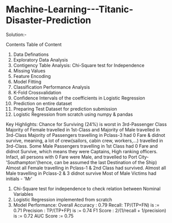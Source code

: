 # Machine-Learning---Titanic-Disaster-Prediction

Solution:- 

Contents
Table of Content
1. Data Definations
2. Exploratory Data Analysis
3. Contigency Table Analysis: Chi-Square test for Independence
4. Missing Values
5. Feature Encoding
6. Model Fitting
7. Classification Performance Analysis
8. K-Fold Crossvalidation
9. Confidence Intervals of the coefficients in Logistic Regression
10. Prediction on entire dataset
11. Preparing Test Dataset for prediction submission
12. Logistic Regression from scratch using numpy & pandas

Key Highlights:
Chance for Surviving (24%) is worst in 3rd-Passenger Class
Majority of Female travelled in 1st-Class and Majority of Male travelled in 3rd-Class
Majority of Passengers travelling in Pclass-3 had 0 Fare & didnot survive, meaning, a lot of crew(sailors, cabin crew, workers,...) travelled in 3rd-Class. Some Male Passengers travelling in 1st Class had 0 Fare and didnot Survive, which means they were Captains, High ranking officers. Infact, all persons with 0 Fare were Male, and travelled to Port City-'Southampton'(hence, can be assumed the last Destination of the Ship)
Almost all Female travelling in Pclass-1 & 2nd Class had survived.
Almost all Male travelling in Pclass-2 & 3 didnot survive
Most of Male Victims had initials - 'Mr'
1. Chi-Square test for independence to check relation between Nominal Variables
2. Logistic Regression implemented from scratch
3. Model Performance:
Overall Accuracy : 0.79
Recall: TP/(TP+FN) is := 0.71
Precision : TP/(TP+FP) is := 0.74
F1 Score : 2/(1/recall + 1/precision) is := 0.72
AUC Score := 0.75
